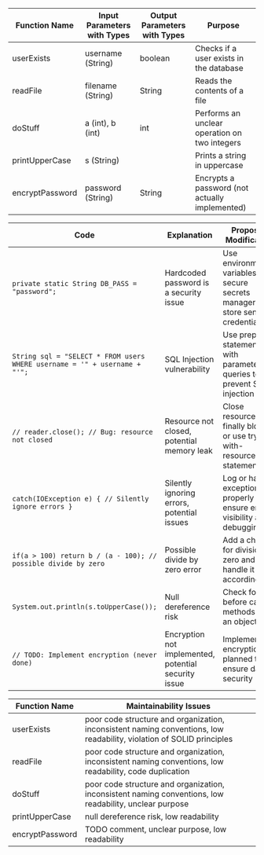 | Function Name | Input Parameters with Types | Output Parameters with Types | Purpose |
| --- | --- | --- | --- |
| userExists | username (String) | boolean | Checks if a user exists in the database |
| readFile | filename (String) | String | Reads the contents of a file |
| doStuff | a (int), b (int) | int | Performs an unclear operation on two integers |
| printUpperCase | s (String) |  | Prints a string in uppercase |
| encryptPassword | password (String) | String | Encrypts a password (not actually implemented) |

| Code | Explanation | Proposed Modification |
| --- | --- | --- |
| `private static String DB_PASS = "password";` | Hardcoded password is a security issue | Use environment variables or a secure secrets manager to store sensitive credentials |
| `String sql = "SELECT * FROM users WHERE username = '" + username + "'";` | SQL Injection vulnerability | Use prepared statements with parameterized queries to prevent SQL injection |
| `// reader.close(); // Bug: resource not closed` | Resource not closed, potential memory leak | Close resources in a finally block or use try-with-resources statement |
| `catch(IOException e) { // Silently ignore errors }` | Silently ignoring errors, potential issues | Log or handle exceptions properly to ensure error visibility and debugging |
| `if(a > 100) return b / (a - 100); // possible divide by zero` | Possible divide by zero error | Add a check for division by zero and handle it accordingly |
| `System.out.println(s.toUpperCase());` | Null dereference risk | Check for null before calling methods on an object |
| `// TODO: Implement encryption (never done)` | Encryption not implemented, potential security issue | Implement encryption as planned to ensure data security |

| Function Name | Maintainability Issues |
| --- | --- |
| userExists | poor code structure and organization, inconsistent naming conventions, low readability, violation of SOLID principles |
| readFile | poor code structure and organization, inconsistent naming conventions, low readability, code duplication |
| doStuff | poor code structure and organization, inconsistent naming conventions, low readability, unclear purpose |
| printUpperCase | null dereference risk, low readability |
| encryptPassword | TODO comment, unclear purpose, low readability |